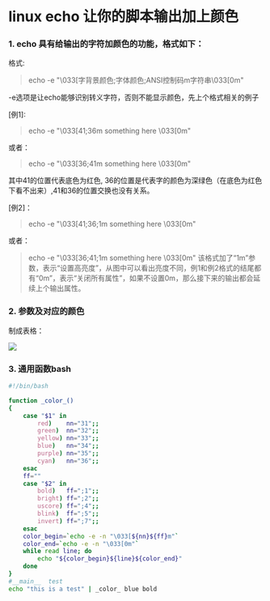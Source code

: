 # linux echo 让你的脚本输出加上颜色

### 1. echo 具有给输出的字符加颜色的功能，格式如下：

格式:
> echo -e "\033[字背景颜色;字体颜色;ANSI控制码m字符串\033[0m" 

-e选项是让echo能够识别转义字符，否则不能显示颜色，先上个格式相关的例子

[例1]:

> echo -e "\033[41;36m something here \033[0m" 

或者：
> echo -e "\033[36;41m something here \033[0m"

其中41的位置代表底色为红色, 36的位置是代表字的颜色为深绿色（在底色为红色下看不出来）,41和36的位置交换也没有关系。

[例2]：

> echo -e "\033[41;36;1m something here \033[0m"

或者：
> echo -e "\033[36;41;1m something here \033[0m"
该格式加了“1m”参数，表示“设置高亮度”，从图中可以看出亮度不同，例1和例2格式的结尾都有“0m”，表示“关闭所有属性”，如果不设置0m，那么接下来的输出都会延续上个输出属性。

### 2. 参数及对应的颜色

制成表格：

![](https://res.cloudinary.com/flhonker/image/upload/v1525858224/githubio/fl-bash/echo-color.png)

### 3. 通用函数bash
```bash
#!/bin/bash

function _color_()
{
    case "$1" in
        red)    nn="31";;
        green)  nn="32";;
        yellow) nn="33";;
        blue)   nn="34";;
        purple) nn="35";;
        cyan)   nn="36";;
    esac
    ff=""
    case "$2" in
        bold)   ff=";1";;
        bright) ff=";2";;
        uscore) ff=";4";;
        blink)  ff=";5";;
        invert) ff=";7";;
    esac
    color_begin=`echo -e -n "\033[${nn}${ff}m"`
    color_end=`echo -e -n "\033[0m"`
    while read line; do
        echo "${color_begin}${line}${color_end}"
    done
}
#__main__  test
echo "this is a test" | _color_ blue bold
```

